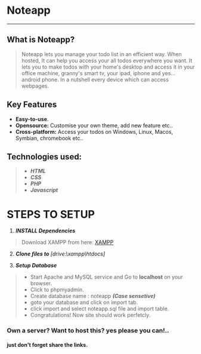 # Noteapp
**************

## What is Noteapp?

> Noteapp lets you manage your todo list in an efficient way. When hosted, It can help you access your all todos everywhere you want. It lets you to make todos with your home's desktop and access it in your office machine, granny's smart tv, your ipad, iphone and yes... android phone. In a nutshell every device which can access webpages.

## Key Features

+ **Easy-to-use**.
+ **Opensource:**  Customise your own theme, add new feature etc..
+ **Cross-platform:**  Access your todos on Windows, Linux, Macos, Symbian, chromebook etc..

## Technologies used:

> + ***HTML***
>  + ***CSS***
>  + ***PHP***
>  + ***Javascript***


# STEPS TO SETUP 

1. ***INSTALL Dependencies*** 
> Download XAMPP from here: [XAMPP](https://www.apachefriends.org/download.html)

2. ***Clone files to***  *[drive:\xampp\htdocs\]* 

3. ***Setup Database***

> + Start Apache and MySQL service and  Go to **localhost** on your browser.
> +  Click to phpmyadmin.
> + Create database name : noteapp ***(Case sensetive)***
> + goto your database and click on import tab.
> + click import and select noteapp.sql file and import table.
> + Congratulations! Now site should work perfetcly.

### Own a server? Want to host this? yes please you can!..
#### just don't forget share the links.




